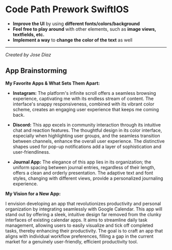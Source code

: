 # Code Path Prework SwiftIOS

- **Improve the UI** by using **different fonts/colors/background**
- **Feel free to play around** with other elements, such as **image views, textfields, etc.**
- **Implement a way** to **change the color of the text** as well

---

*Created by Jose Diaz*

## App Brainstorming

**My Favorite Apps & What Sets Them Apart:**

- **Instagram:** The platform's infinite scroll offers a seamless browsing experience, captivating me with its endless stream of content. The interface's snappy responsiveness, combined with its vibrant color scheme, creates an engaging user experience that keeps me coming back.

- **Discord:** This app excels in community interaction through its intuitive chat and reaction features. The thoughtful design in its color interface, especially when highlighting user groups, and the seamless transition between channels, enhance the overall user experience. The distinctive shapes used for pop-up notifications add a layer of sophistication and user-friendliness.

- **Journal App:** The elegance of this app lies in its organization; the uniform spacing between journal entries, regardless of their length, offers a clean and orderly presentation. The adaptive text and font styles, changing with different views, provide a personalized journaling experience.

**My Vision for a New App:**

I envision developing an app that revolutionizes productivity and personal organization by integrating seamlessly with Google Calendar. This app will stand out by offering a sleek, intuitive design far removed from the clunky interfaces of existing calendar apps. It aims to streamline daily task management, allowing users to easily visualize and tick off completed tasks, thereby enhancing their productivity. The goal is to craft an app that aligns with individual workflow preferences, filling a gap in the current market for a genuinely user-friendly, efficient productivity tool.
